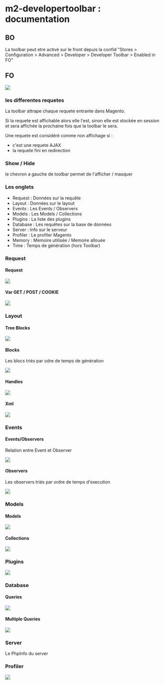 # m2-developertoolbar : documentation

## BO
La toolbar peut etre activé sur le front depuis la confid "Stores > Configuration > Advanced > Developer > Developer Toolbar > Enabled in FO"

## FO
![](images/dt.png)

### les differentes requetes

La toolbar attrape chaque requete entrante dans Magento.

Si la requete est affichable alors elle l'est, sinon elle est stockée en session et sera affichée la prochaine fois que la toolbar le sera.

Une requete est considéré comme non affichage si :
- c'est une requete AJAX
- la requete fini en redirection

### Show / Hide

le chevron a gauche de toolbar permet de l'afficher / masquer

### Les onglets
- Request : Données sur la requête
- Layout : Données sur le layout
- Events : Les Events / Observers
- Models : Les Models / Collections
- Plugins : La liste des plugins
- Database : Les requêtes sur la base de données
- Server : Info sur le serveur
- Profiler : Le profiler Magento
- Memory : Memoire utilisée / Memoire allouée
- Time : Temps de génération (hors Toolbar)

### Request

#### Request
![](images/dt_request_request.png)

#### Var GET / POST / COOKIE
![](images/dt_request_var.png)

### Layout

#### Tree Blocks
![](images/dt_layout_tree.png)

#### Blocks

Les blocs triés par odre de temps de génération

![](images/dt_layout_blocks.png)

#### Handles
![](images/dt_layout_handles.png)

#### Xml
![](images/dt_layout_xml.png)

### Events

#### Events/Observers

Relation entre Event et Observer

![](images/dt_event_events.png)

#### Observers

Les observers triés par ordre de temps d'execution

![](images/dt_event_observers.png)

### Models

#### Models

![](images/dt_model_models.png)

#### Collections

![](images/dt_model_collections.png)


### Plugins

![](images/dt_plugins.png)

### Database

#### Queries

![](images/dt_database_queries.png)

#### Multiple Queries

![](images/dt_database_multiple_queries.png)

### Server

Le PhpInfo du server

### Profiler
![](images/dt_profiler.png)
